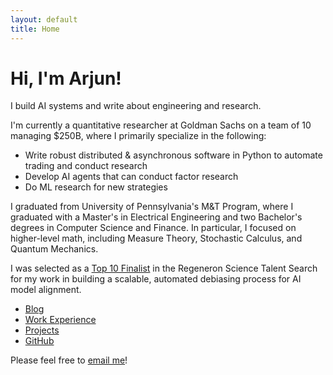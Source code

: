 ```yaml
---
layout: default
title: Home
---
```


# Hi, I'm Arjun!
I build AI systems and write about engineering and research.

I'm currently a quantitative researcher at Goldman Sachs on a team of 10 managing $250B, where I primarily specialize in the following:
- Write robust distributed & asynchronous software in Python to automate trading and conduct research
- Develop AI agents that can conduct factor research
- Do ML research for new strategies

I graduated from University of Pennsylvania's M&T Program, where I graduated with a Master's in Electrical Engineering and two Bachelor's degrees in Computer Science and Finance. In particular, I focused on higher-level math, including Measure Theory, Stochastic Calculus, and Quantum Mechanics.

I was selected as a [Top 10 Finalist](https://www.societyforscience.org/regeneron-sts/2020-sts-winners/) in the Regeneron Science Talent Search for my work in building a scalable, automated debiasing process for AI model alignment.

- [Blog](/blog)
- [Work Experience](/experience)
- [Projects](/projects)
- [GitHub](https://github.com/arjunneervannan)

Please feel free to [email me](arjun.neervannan@gmail.com)!
